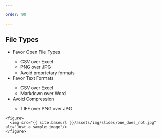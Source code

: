 ```yaml
---

order: 90

---
```


## File Types

<div>
  <div class="small two-col left">
    <ul>
      <li class="fragment">Favor Open File Types</li>
      <ul>
        <li class="fragment">CSV over Excel</li>
        <li class="fragment">PNG over JPG</li>
        <li class="fragment">Avoid proprietary formats</li>
      </ul>
      <li class="fragment">Favor Text Formats</li>
      <ul>
        <li class="fragment">CSV over Excel</li>
        <li class="fragment">Markdown over Word</li>
      </ul>
      <li class="fragment">Avoid Compression</li>
      <ul>
        <li class="fragment">TIFF over PNG over JPG</li>
      </ul>
    </ul>
  </div>
  
  <div class="two-col right">
  
    <figure>
      <img src="{{ site.baseurl }}/assets/img/slides/one_does_not.jpg" alt="Just a sample image"/>
    </figure>
  
  </div>
</div>





